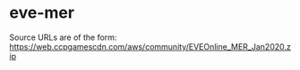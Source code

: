 # eve-mer

Source URLs are of the form: https://web.ccpgamescdn.com/aws/community/EVEOnline_MER_Jan2020.zip
